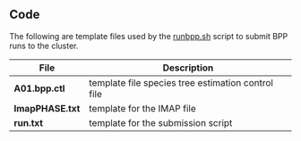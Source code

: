 ## Code

The following are template files used by the
[runbpp.sh](https://github.com/Jbennett8/diploid/blob/master/runbpp.sh) script
to submit BPP runs to the cluster.

| File                   | Description                                                                       |
| ---------------------- | --------------------------------------------------------------------------------- |
| **A01.bpp.ctl**        | template file species tree estimation control file                                |
| **ImapPHASE.txt**      | template for the IMAP file                                                        |
| **run.txt**            | template for the submission script                                                |
